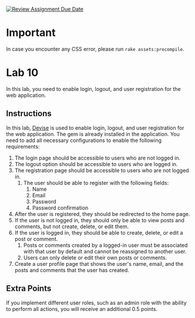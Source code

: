 [![Review Assignment Due Date](https://classroom.github.com/assets/deadline-readme-button-24ddc0f5d75046c5622901739e7c5dd533143b0c8e959d652212380cedb1ea36.svg)](https://classroom.github.com/a/e4KYJ5SO)

# Important

In case you encounter any CSS error, please run `rake assets:precompile`.

# Lab 10

In this lab, you need to enable login, logout, and user registration for the web application.

## Instructions

In this lab, [Devise](https://github.com/heartcombo/devise) is used to enable login, logout, and user registration for the web application. The gem is already installed in the application. You need to add all necessary configurations to enable the following requirements:

1. The login page should be accessible to users who are not logged in.
2. The logout option should be accessible to users who are logged in.
3. The registration page should be accessible to users who are not logged in.
   1. The user should be able to register with the following fields:
      1. Name
      2. Email
      3. Password
      4. Password confirmation
4. After the user is registered, they should be redirected to the home page.
5. If the user is not logged in, they should only be able to view posts and comments, but not create, delete, or edit them.
6. If the user is logged in, they should be able to create, delete, or edit a post or comment.
   1. Posts or comments created by a logged-in user must be associated with that user by default and cannot be reassigned to another user.
   2. Users can only delete or edit their own posts or comments.
7. Create a user profile page that shows the user's name, email, and the posts and comments that the user has created.

## Extra Points

If you implement different user roles, such as an admin role with the ability to perform all actions, you will receive an additional 0.5 points.

